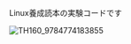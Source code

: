 Linux養成読本の実験コードです

![TH160_9784774183855](https://github.com/pea-sys/linux-experiments/assets/49807271/407b813a-f84d-4599-961f-5d0e3cbaa0cb)
